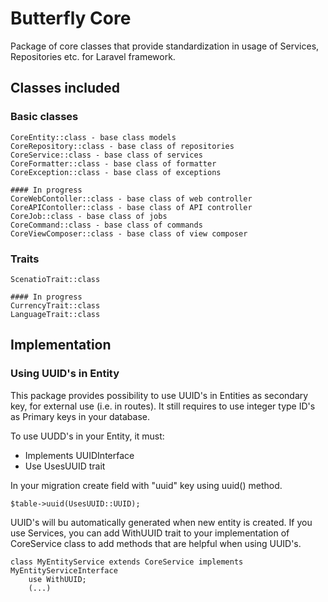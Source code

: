 # Butterfly Core

Package of core classes that provide standardization in usage of Services, Repositories etc. for Laravel framework.

## Classes included

### Basic classes
    CoreEntity::class - base class models
    CoreRepository::class - base class of repositories
    CoreService::class - base class of services
    CoreFormatter::class - base class of formatter
    CoreException::class - base class of exceptions
    
    #### In progress
    CoreWebContoller::class - base class of web controller
    CoreAPIContoller::class - base class of API controller
    CoreJob::class - base class of jobs
    CoreCommand::class - base class of commands
    CoreViewComposer::class - base class of view composer
    
### Traits
    ScenatioTrait::class
    
    #### In progress
    CurrencyTrait::class
    LanguageTrait::class
    
## Implementation
### Using UUID's in Entity
This package provides possibility to use UUID's in Entities as secondary key, for external use (i.e. in routes). 
It still requires to use integer type ID's as Primary keys in your database.

To use UUDD's in your Entity, it must:
- Implements UUIDInterface
- Use UsesUUID trait

In your migration create field with "uuid" key using uuid() method.
```
$table->uuid(UsesUUID::UUID);
```
UUID's will bu automatically generated when new entity is created.
If you use Services, you can add WithUUID trait to your implementation of CoreService class to add methods that 
are helpful when using UUID's.
```
class MyEntityService extends CoreService implements MyEntityServiceInterface
    use WithUUID;
    (...)
```
    